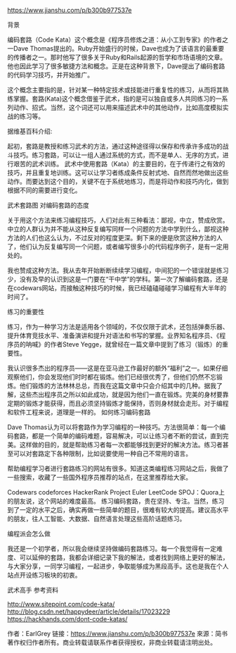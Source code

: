 
https://www.jianshu.com/p/b300b977537e

背景

编码套路（Code Kata）这个概念是《程序员修炼之道：从小工到专家》的作者之一Dave Thomas提出的。Ruby开始盛行的时候，Dave也成为了该语言的最重要的传播者之一。那时他写了很多关于Ruby和Rails起源的哲学和市场语境的文章。他也因此学习了很多敏捷方法和概念。正是在这种背景下，Dave提出了编码套路的代码学习技巧，并开始推广。

这个概念主要指的是，针对某一种特定技术或技能进行重复性的练习，从而将其熟练掌握。套路(Kata)这个概念借鉴于武术，指的是可以独自或多人共同练习的一系列动作、招式。当然，这个词还可以用来描述武术中的其他动作，比如高度模拟实战的练习等。

据维基百科介绍:

起初，套路是教授和练习武术的方法，通过这种途径得以保存和传承许多成功的战斗技巧。练习套路，可以让一组人通过系统的方式，而不是单人、无序的方式，进行艰苦的武术训练。
武术中使用套路（Kata）的主要目的，在于传递行之有效的技巧，并且重复地训练。这可以让学习者练成条件反射式地、自然而然地做出这些动作。而要达到这个目的，关键不在于系统地练习，而是将动作和技巧内化，做到根据不同的需要进行变化。

武术套路图
对编码套路的态度

关于用这个方法来练习编程技巧，人们对此有三种看法：鄙视，中立，赞成欣赏。中立的人群认为并不能从这种反复编写同样一个问题的方法中学到什么，鄙视这种方法的人们也这么认为，不过反对的程度更深。剩下来的便是欣赏这种方法的人了，他们认为反复编写同一个问题，或者编写很多小的代码程序例子，是有一定用处的。

我也赞成这种方法。我从去年开始断断续续学习编程，中间犯的一个错误就是练习少，没有及早的认识到这是一门要在“干中学”的学科。第一次了解编码套路，还是在codewars网站，而接触这种技巧的时候，我已经磕磕碰碰学习编程有大半年的时间了。

练习的重要性

练习，作为一种学习方法是适用各个领域的，不仅仅限于武术，还包括弹奏乐器、提升体育竞技水平、准备演讲和提升对语法和书写的掌握。业界知名程序员、《程序员的呐喊》的作者Steve Yegge，就曾经在一篇文章中提到了练习（锻炼）的重要性。

我认识很多杰出的程序员——这是在亚马逊工作最好的额外“福利”之一。如果仔细观察他们，你会发现他们时时都在锻炼。他们已经很优秀了，但他们仍然不忘锻炼。他们锻炼的方法林林总总，而我在这篇文章中只会介绍其中的几种。据我了解，这些杰出程序员之所以如此成功，就是因为他们一直在锻炼。完美的身材要靠定期的锻炼才能获得，而且必须坚持锻炼才能保持，否则身材就会走形。对于编程和软件工程来说，道理是一样的。
如何练习编码套路

Dave Thomas认为可以将套路作为学习编程的一种技巧。方法很简单：每一个编码套路，都是一个简单的编码难题，容易解决，可以让练习者不断的尝试，直到完美。这样做的目的，就是帮助练习者每一次都能够找到更好的解决方法。练习者甚至可以对套路定下各种限制，比如说要使用一种自己不常用的语言。

帮助编程学习者进行套路练习的网站有很多。知道这类编程练习网站之后，我做了一些搜索，收藏了一些国外程序员推荐的站点，在这里推荐给大家。

Codewars
codeforces
HackerRank
Project Euler
LeetCode
SPOJ：Quora上的朋友说，这个网站的难度最高。
练习编码套路，贵在坚持、专注。当然，练习到了一定的水平之后，确实再做一些简单的题目，很难有较大的提高。建议高水平的朋友，往人工智能、大数据、自然语言处理这些高阶话题练习。

编程派会怎么做

我还是一个初学者，所以我会继续坚持做编码套路练习。每一个我觉得有一定难度、可以延伸的套路，我都会详细记录下我的解法，或者找到网络上更好的解法，与大家分享，一同学习编程，一起进步，争取能够成为黑段高手。这也是我在个人站点开设练习板块的初衷。

武术高手
参考资料

http://www.sitepoint.com/code-kata/
http://blog.csdn.net/happydeer/article/details/17023229
https://hackhands.com/dont-code-katas/

作者：EarlGrey
链接：https://www.jianshu.com/p/b300b977537e
來源：简书
著作权归作者所有。商业转载请联系作者获得授权，非商业转载请注明出处。